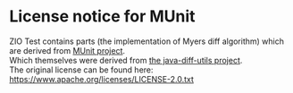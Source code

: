 # License notice for MUnit

ZIO Test contains parts (the implementation of Myers diff algorithm) which are derived from
[MUnit project](https://github.com/scalameta/munit/blob/master/munit/shared/src/main/scala/munit/internal/difflib).\
Which themselves were derived from [the java-diff-utils project](https://code.google.com/archive/p/java-diff-utils/source).\
The original license can be found here:
https://www.apache.org/licenses/LICENSE-2.0.txt
